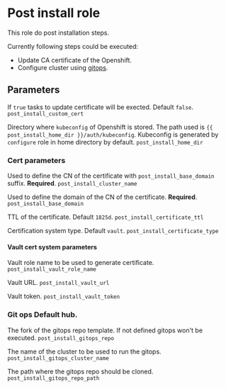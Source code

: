 # Post install role

This role do post installation steps.

Currently following steps could be executed:

 - Update CA certificate of the Openshift.
 - Configure cluster using [gitops](https://github.com/redhat-cop/gitops-standards-repo-template/).

## Parameters

If `true` tasks to update certificate will be exected. Default `false`.
```post_install_custom_cert```

Directory where `kubeconfig` of Openshift is stored. The path used is `{{ post_install_home_dir }}/auth/kubeconfig`.
Kubeconfig is generated by `configure` role in home directory by default.
```post_install_home_dir```

### Cert parameters

Used to define the CN of the certificate with `post_install_base_domain` suffix. **Required**.
```post_install_cluster_name```

Used to define the domain of the CN of the certificate. **Required**.
```post_install_base_domain```

TTL of the certificate. Default `1825d`.
```post_install_certificate_ttl```

Certification system type. Default `vault`.
```post_install_certificate_type```

#### Vault cert system parameters

Vault role name to be used to generate certificate.
```post_install_vault_role_name```

Vault URL.
```post_install_vault_url```

Vault token.
```post_install_vault_token```

### Git ops Default hub.

The fork of the gitops repo template. If not defined gitops won't be executed.
```post_install_gitops_repo```

The name of the cluster to be used to run the gitops.
```post_install_gitops_cluster_name```

The path where the gitops repo should be cloned.
```post_install_gitops_repo_path```